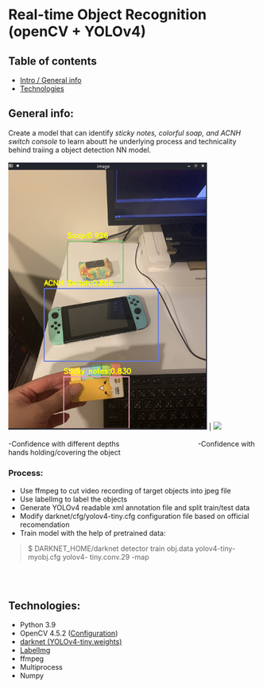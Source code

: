 # Real-time Object Recognition (openCV + YOLOv4)

## Table of contents
* [Intro / General info](#general-info)
* [Technologies](#technologies)


## General info: 
Create a model that can identify *sticky notes, colorful soap, and ACNH switch console* to learn aboutt he underlying process and technicality behind traiing a object detection NN model. <br><br>
<img src="https://github.com/WenChingHo/Item_recognition_NN/blob/main/outcome.png" width="400"> | <img src="https://github.com/WenChingHo/RT_Object_Detection/blob/main/RT_detection.png" width="400"><br><br>
\-Confidence with different depths  &emsp;&emsp;&emsp;&emsp;&emsp;&emsp;&emsp;&emsp;&emsp;&emsp;&emsp;-Confidence with hands holding/covering the object
### Process:
- Use ffmpeg to cut video recording of target objects into jpeg file 
- Use labelImg to label the objects
- Generate YOLOv4 readable xml annotation file and split train/test data
- Modify darknet/cfg/yolov4-tiny.cfg configuration file based on official recomendation
- Train model with the help of pretrained data: 
> $ DARKNET_HOME/darknet detector train obj.data yolov4-tiny-myobj.cfg yolov4-
tiny.conv.29 -map

<br><br>
## Technologies:
- Python 3.9
- OpenCV 4.5.2 ([Configuration](https://github.com/WenChingHo/RT_Object_Detection/blob/main/opencv_config.txt))
- [darknet (YOLOv4-tiny.weights)](https://github.com/AlexeyAB/darknet)
- [LabelImg](https://github.com/tzutalin/labelImg)
- ffmpeg
- Multiprocess
- Numpy


